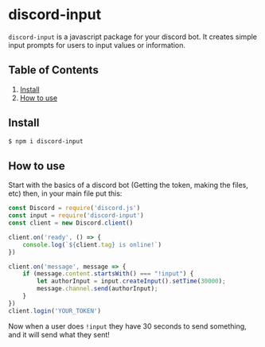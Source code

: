 # discord-input
`discord-input` is a javascript package for your discord bot. It creates simple input prompts for users to input values or information. 
## Table of Contents
1. [Install](https://github.com/HerixOfficial/discord-input#Install)
2. [How to use](https://github.com/HerixOfficial/discord-input#how-to-use)
## Install

```sh
$ npm i discord-input
```

## How to use
Start with the basics of a discord bot (Getting the token, making the files, etc) then, in your main file put this:
```js
const Discord = require('discord.js')
const input = require('discord-input')
const client = new Discord.client()

client.on('ready', () => {
    console.log(`${client.tag} is online!`)
})

client.on('message', message => {
    if (message.content.startsWith() === "!input") {
	    let authorInput = input.createInput().setTime(30000);
	    message.channel.send(authorInput);
    }
})
client.login('YOUR_TOKEN')
```
Now when a user does `!input` they have 30 seconds to send something, and it will send what they sent!